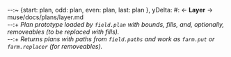 --:~ {start: plan, odd: plan, even: plan, last: plan }, yDelta: #: <- **Layer** ->  muse/docs/plans/layer.md      
--:+ _Plan prototype loaded by `field.plan` with bounds, fills, and, optionally, removeables (to be replaced with fills)._      
--:+ _Returns plans with paths from `field.paths` and work as `farm.put` or `farm.replacer` (for removeables)._    